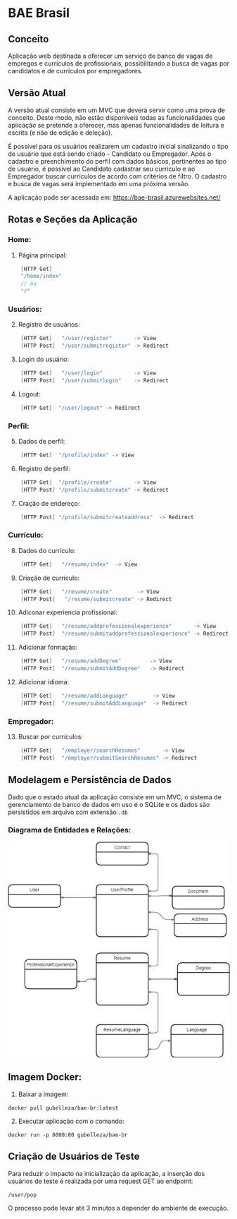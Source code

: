 # BAE Brasil
## Conceito
Aplicação web destinada a oferecer um serviço de banco de vagas de empregos e currículos
de profissionais, possibilitando a busca de vagas por candidatos e de currículos por empregadores.

## Versão Atual
A versão atual consiste em um MVC que deverá servir como uma prova de conceito. Deste modo, não estão 
disponíveis todas as funcionalidades que aplicação se pretende a oferecer, mas apenas funcionalidades
de leitura e escrita (e não de edição e deleção). 

É possível para os usuários realizarem um cadastro inicial sinalizando o tipo de usuário que
está sendo criado - Candidato ou Empregador. Após o cadastro e preenchimento do perfil com dados
básicos, pertinentes ao tipo de usuário, é possível ao Candidato cadastrar seu currículo e ao 
Empregador buscar currículos de acordo com critérios de filtro. O cadastro e busca de vagas será
implementado em uma próxima versão.

A aplicação pode ser acessada em:
https://bae-brasil.azurewebsites.net/

## Rotas e Seções da Aplicação
### __Home:__
1. Página principal: 
```C#
    [HTTP Get] 
    "/home/index" 
    // ou  
    "/"
```
### __Usuários:__
2. Registro de usuários: 
```C#
    [HTTP Get]   "/user/register"       -> View
    [HTTP Post]  "/user/submitregister" -> Redirect
``` 
3. Login do usuário:
```C#
    [HTTP Get]   "/user/login"          -> View
    [HTTP Post]  "/user/submitlogin"    -> Redirect
```
4. Logout:
```C#
    [HTTP Get]  "/user/logout" -> Redirect
```
### __Perfil:__
5. Dados de perfil:
```C#
    [HTTP Get]  "/profile/index" -> View
```
6. Registro de perfil:
```C#
    [HTTP Get]  "/profile/create"       -> View
    [HTTP Post] "/profile/submitcreate" -> Redirect
```
7. Cração de endereço:
```C#
    [HTTP Post] "/profile/submitcreateaddress"  -> Redirect
```
### __Currículo:__
8. Dados do currículo:
```C#
    [HTTP Get]   "/resume/index"  -> View
```
9. Criação de currículo:
```C#
    [HTTP Get]   "/resume/create"        -> View
    [HTTP Post]   "/resume/submitcreate" -> Redirect
```
10. Adiconar experiencia profissional:
```C#
    [HTTP Get]   "/resume/addprofessionalexperience"       -> View
    [HTTP Post]  "/resume/submitaddprofessionalexperience" -> Redirect
```
11. Adicionar formação:
```C#
    [HTTP Get]   "/resume/addDegree"         -> View
    [HTTP Post]  "/resume/submitAddDegree"   -> Redirect
```
12. Adicionar idioma:
```C#
    [HTTP Get]   "/resume/addLanguage"        -> View
    [HTTP Post]  "/resume/submitAddLanguage"  -> Redirect
```
### __Empregador:__
13. Buscar por currículos:
```C#
    [HTTP Get]   "/employer/searchResumes"       -> View
    [HTTP Post]  "/employer/submitSearchResumes" -> Redirect
```

## Modelagem e Persistência de Dados
Dado que o estado atual da aplicação consiste em um MVC, o sistema de gerenciamento de banco de dados em uso
é o SQLite e os dados são persistidos em arquivo com extensão ```.db```

### Diagrama de Entidades e Relações:
![DER](/src/BAE_Brasil/docs/er.png)

## Imagem Docker:
1. Baixar a imagem:
```
docker pull gubelleza/bae-br:latest
```
2. Executar aplicação com o comando:
```
docker run -p 8080:80 gubelleza/bae-br
```

## Criação de Usuários de Teste
Para reduzir o impacto na inicialização da aplicação, a inserção dos
usuários de teste é realizada por uma request GET ao endpoint:
```
/user/pop
```
O processo pode levar até 3 minutos a depender do ambiente de execução.
